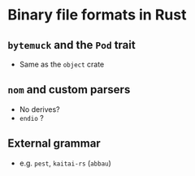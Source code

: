 # Binary file formats in Rust

## `bytemuck` and the `Pod` trait

- Same as the `object` crate

## `nom` and custom parsers

- No derives?
- `endio` ?

## External grammar

- e.g. `pest`, `kaitai-rs` (`abbau`)